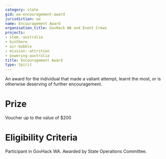 ```yaml
---
category: state
gid: wa-encouragement-award
jurisdiction: wa
name: Encouragement Award
organisation_title: GovHack WA and Event Crews
projects:
- stem,-australia
- binthere
- air-bubble
- mission:-attrition
- powering-australia
title: Encouragement Award
type: Spirit
---
```


An award for the individual that made a valiant attempt, learnt the most, or is otherwise deserving of further encouragement.

# Prize
Voucher up to the value of $200

# Eligibility Criteria
Participant  in GovHack WA. Awarded by State Operations Committee.
